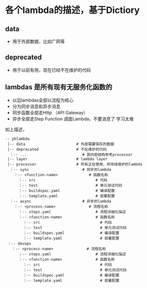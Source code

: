 # 各个lambda的描述，基于Dictiory

## data 

- 用于外部数据，比如广网等

## deprecated

- 用于以前有用，现在已经不在维护的代码

## lambdas 是所有现有无服务化函数的

- 以后lambdas全部以流程为核心
- 分为同步消息和异步消息
- 同步函数全部走Http （API Gateway）
- 异步全部走Step Function 调度Lambda，不要消息了 学习太难

如上描述，

```
-- phlambda
 |-- data                       # 外部需要保存的数据
 |-- deprecated                 # 不在维护的代码
  ｜-- ...                         # 其内部结构参考processor
 |-- layer                      # lambda layer
 |-- processor                  # 所有正在使用，并持续维护的lambda
  ｜-- sync                        # 同步的lambda
    ｜-- <function-name>              # 函数名称
      ｜-- src                           # 代码
      ｜-- test                          # 单元测试代码
      ｜-- buildspec.yaml                # 编译配置
      ｜-- template.yaml                 # 部署配置
  ｜-- async                       # 异步的lambda
    ｜-- <process-name>               # 流程名称
      ｜-- steps.yaml                    # 流程详细化描述
      ｜-- <function-name>               # 函数名称
        ｜-- src                           # 代码
        ｜-- test                          # 单元测试代码
        ｜-- buildspec.yaml                # 编译配置
        ｜-- template.yaml                 # 部署配置
 ｜-- devops
   ｜-- <process-name>               # 流程名称
      ｜-- steps.yaml                    # 流程详细化描述
      ｜-- <function-name>               # 函数名称
        ｜-- src                           # 代码
        ｜-- test                          # 单元测试代码
        ｜-- buildspec.yaml                # 编译配置
        ｜-- template.yaml                 # 部署配置
```